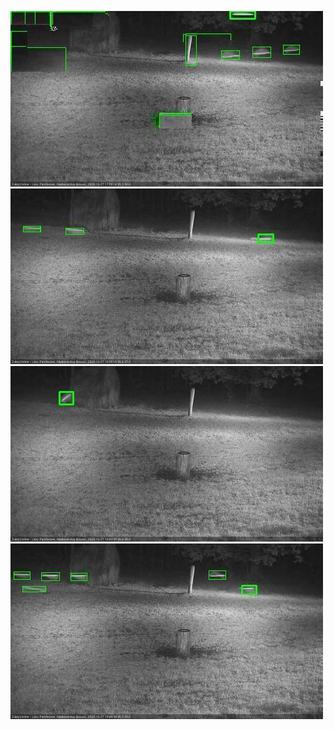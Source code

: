 ![20201027-175705-180710](in2/20201027/20201027-175705-180710_0_.jpg)
![20201027-182735-183740](in2/20201027/20201027-182735-183740_0_.jpg)
![20201027-183746-184750](in2/20201027/20201027-183746-184750_0_.jpg)
![20201027-184757-185801](in2/20201027/20201027-184757-185801_0_.jpg)
